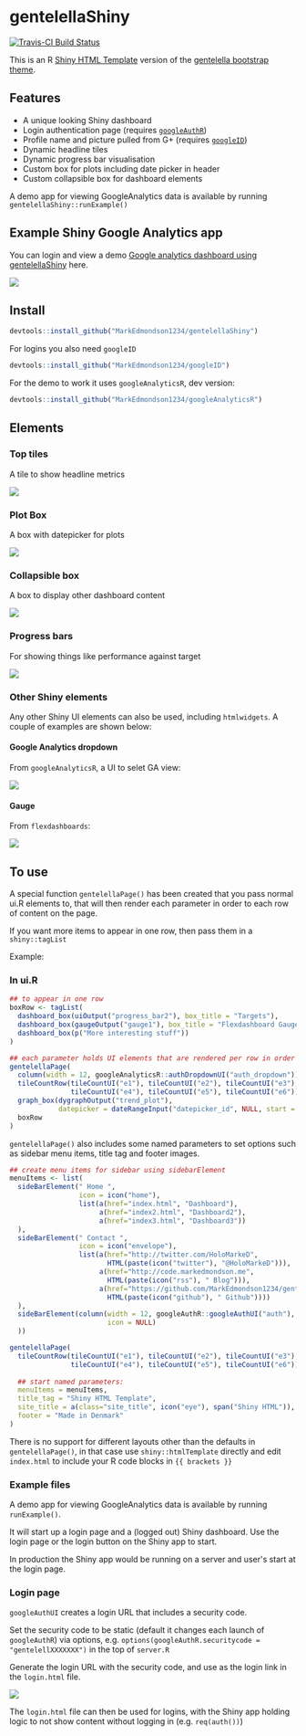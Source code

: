 # gentelellaShiny

[![Travis-CI Build Status](https://travis-ci.org/MarkEdmondson1234/gentelellaShiny.svg?branch=master)](https://travis-ci.org/MarkEdmondson1234/gentelellaShiny)

This is an R [Shiny HTML Template](http://shiny.rstudio.com/articles/templates.html) version of the [gentelella bootstrap theme](https://github.com/puikinsh/gentelella).

## Features

* A unique looking Shiny dashboard
* Login authentication page (requires [`googleAuthR`](https://github.com/MarkEdmondson1234/googleAuthR))
* Profile name and picture pulled from G+ (requires [`googleID`](https://github.com/MarkEdmondson1234/googleID))
* Dynamic headline tiles
* Dynamic progress bar visualisation
* Custom box for plots including date picker in header
* Custom collapsible box for dashboard elements

A demo app for viewing GoogleAnalytics data is available by running `gentelellaShiny::runExample()`

## Example Shiny Google Analytics app

You can login and view a demo [Google analytics dashboard using gentelellaShiny](https://mark.shinyapps.io/gentelellaShinyGADashboard/) here.

![](https://github.com/MarkEdmondson1234/gentelellaShiny/blob/master/inst/img/gentellaShinyGA.png)


## Install

```r
devtools::install_github("MarkEdmondson1234/gentelellaShiny")
```

For logins you also need `googleID`

```r
devtools::install_github("MarkEdmondson1234/googleID")
```

For the demo to work it uses `googleAnalyticsR`, dev version:

```r
devtools::install_github("MarkEdmondson1234/googleAnalyticsR")
```

## Elements


### Top tiles

A tile to show headline metrics

![](https://github.com/MarkEdmondson1234/gentelellaShiny_nopackage/raw/master/top_tiles.png)

### Plot Box

A box with datepicker for plots

![](https://github.com/MarkEdmondson1234/gentelellaShiny_nopackage/blob/master/plot_box.png)

### Collapsible box

A box to display other dashboard content

![](https://github.com/MarkEdmondson1234/gentelellaShiny_nopackage/blob/master/dash_box.png)


### Progress bars

For showing things like performance against target

![](https://github.com/MarkEdmondson1234/gentelellaShiny_nopackage/blob/master/progress_bars.png)

### Other Shiny elements

Any other Shiny UI elements can also be used, including `htmlwidgets`.  A couple of examples are shown below:

#### Google Analytics dropdown

From `googleAnalyticsR`, a UI to selet GA view:

![](https://github.com/MarkEdmondson1234/gentelellaShiny_nopackage/blob/master/ga_dropdown.png)

#### Gauge

From `flexdashboards`:

![](https://github.com/MarkEdmondson1234/gentelellaShiny_nopackage/blob/master/guage_demo.png)

## To use

A special function `gentelellaPage()` has been created that you pass normal ui.R elements to, that will then render each parameter in order to each row of content on the page.

If you want more items to appear in one row, then pass them in a `shiny::tagList`

Example:

### In ui.R

```r
## to appear in one row
boxRow <- tagList(
  dashboard_box(uiOutput("progress_bar2"), box_title = "Targets"),
  dashboard_box(gaugeOutput("gauge1"), box_title = "Flexdashboard Gauge", menuItems = NULL),
  dashboard_box(p("More interesting stuff"))
)

## each parameter holds UI elements that are rendered per row in order down the content page
gentelellaPage(
  column(width = 12, googleAnalyticsR::authDropdownUI("auth_dropdown")),
  tileCountRow(tileCountUI("e1"), tileCountUI("e2"), tileCountUI("e3"),
               tileCountUI("e4"), tileCountUI("e5"), tileCountUI("e6")),
  graph_box(dygraphOutput("trend_plot"),
            datepicker = dateRangeInput("datepicker_id", NULL, start = Sys.Date() - 300)),
  boxRow
)

```

`gentelellaPage()` also includes some named parameters to set options such as sidebar menu items, title tag and footer images.

```r
## create menu items for sidebar using sidebarElement
menuItems <- list(
  sideBarElement(" Home ",
                 icon = icon("home"),
                 list(a(href="index.html", "Dashboard"),
                      a(href="index2.html", "Dashboard2"),
                      a(href="index3.html", "Dashboard3"))                        
  ),
  sideBarElement(" Contact ",
                 icon = icon("envelope"),
                 list(a(href="http://twitter.com/HoloMarkeD", 
                        HTML(paste(icon("twitter"), "@HoloMarkeD"))),
                      a(href="http://code.markedmondson.me", 
                        HTML(paste(icon("rss"), " Blog"))),
                      a(href="https://github.com/MarkEdmondson1234/gentelellaShiny", 
                        HTML(paste(icon("github"), " Github"))))                        
  ),
  sideBarElement(column(width = 12, googleAuthR::googleAuthUI("auth"),
                        icon = NULL)
  ))

gentelellaPage(
  tileCountRow(tileCountUI("e1"), tileCountUI("e2"), tileCountUI("e3"),
               tileCountUI("e4"), tileCountUI("e5"), tileCountUI("e6")),
  
  ## start named parameters:
  menuItems = menuItems,
  title_tag = "Shiny HTML Template",
  site_title = a(class="site_title", icon("eye"), span("Shiny HTML")),
  footer = "Made in Denmark"
)
```

There is no support for different layouts other than the defaults in `gentelellaPage()`, in that case use `shiny::htmlTemplate` directly and edit `index.html` to include your R code blocks in `{{ brackets }}`

### Example files

A demo app for viewing GoogleAnalytics data is available by running `runExample()`.  

It will start up a login page and a (logged out) Shiny dashboard.  Use the login page or the login button on the Shiny app to start. 

In production the Shiny app would be running on a server and user's start at the login page.

### Login page

`googleAuthUI` creates a login URL that includes a security code.  

Set the security code to be static (default it changes each launch of `googleAuthR`) via options, e.g. `options(googleAuthR.securitycode = "gentelellXXXXXXX")` in the top of `server.R`

Generate the login URL with the security code, and use as the login link in the `login.html` file.

![](https://github.com/MarkEdmondson1234/gentelellaShiny_nopackage/blob/master/googleLogin.png)

The `login.html` file can then be used for logins, with the Shiny app holding logic to not show content without logging in (e.g. `req(auth())`)
